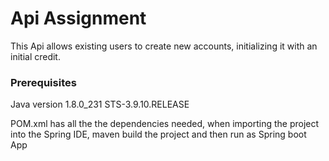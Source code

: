 # Api Assignment

This Api allows existing users to create new accounts, initializing it with an initial credit. 

### Prerequisites

Java version 1.8.0_231
STS-3.9.10.RELEASE

POM.xml has all the the dependencies needed, when importing the project into the Spring IDE, maven build the project 
and then run as Spring boot App



